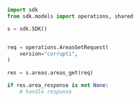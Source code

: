 <!-- Start SDK Example Usage -->
```python
import sdk
from sdk.models import operations, shared

s = sdk.SDK()


req = operations.AreasGetRequest(
    version="corrupti",
)
    
res = s.areas.areas_get(req)

if res.area_response is not None:
    # handle response
```
<!-- End SDK Example Usage -->